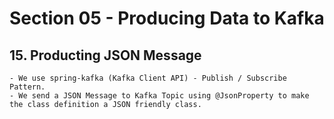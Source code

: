 # Section 05 - Producing Data to Kafka

## 15. Producting JSON Message

    - We use spring-kafka (Kafka Client API) - Publish / Subscribe Pattern.
    - We send a JSON Message to Kafka Topic using @JsonProperty to make the class definition a JSON friendly class.